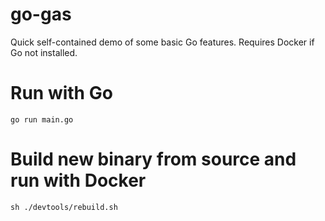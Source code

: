# go-gas
Quick self-contained demo of some basic Go features.  Requires Docker if Go not installed.

# Run with Go
```
go run main.go
```

# Build new binary from source and run with Docker
```
sh ./devtools/rebuild.sh
```
